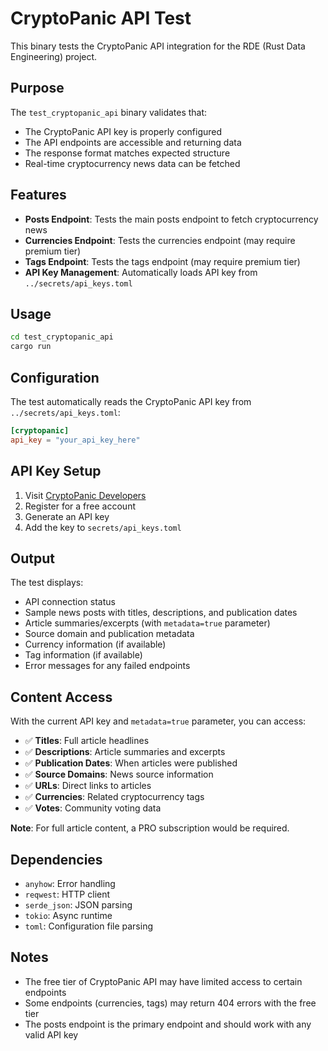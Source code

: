 # CryptoPanic API Test

This binary tests the CryptoPanic API integration for the RDE (Rust Data Engineering) project.

## Purpose

The `test_cryptopanic_api` binary validates that:

- The CryptoPanic API key is properly configured
- The API endpoints are accessible and returning data
- The response format matches expected structure
- Real-time cryptocurrency news data can be fetched

## Features

- **Posts Endpoint**: Tests the main posts endpoint to fetch cryptocurrency news
- **Currencies Endpoint**: Tests the currencies endpoint (may require premium tier)
- **Tags Endpoint**: Tests the tags endpoint (may require premium tier)
- **API Key Management**: Automatically loads API key from `../secrets/api_keys.toml`

## Usage

```bash
cd test_cryptopanic_api
cargo run
```

## Configuration

The test automatically reads the CryptoPanic API key from `../secrets/api_keys.toml`:

```toml
[cryptopanic]
api_key = "your_api_key_here"
```

## API Key Setup

1. Visit [CryptoPanic Developers](https://cryptopanic.com/developers/api/)
2. Register for a free account
3. Generate an API key
4. Add the key to `secrets/api_keys.toml`

## Output

The test displays:

- API connection status
- Sample news posts with titles, descriptions, and publication dates
- Article summaries/excerpts (with `metadata=true` parameter)
- Source domain and publication metadata
- Currency information (if available)
- Tag information (if available)
- Error messages for any failed endpoints

## Content Access

With the current API key and `metadata=true` parameter, you can access:

- ✅ **Titles**: Full article headlines
- ✅ **Descriptions**: Article summaries and excerpts
- ✅ **Publication Dates**: When articles were published
- ✅ **Source Domains**: News source information
- ✅ **URLs**: Direct links to articles
- ✅ **Currencies**: Related cryptocurrency tags
- ✅ **Votes**: Community voting data

**Note**: For full article content, a PRO subscription would be required.

## Dependencies

- `anyhow`: Error handling
- `reqwest`: HTTP client
- `serde_json`: JSON parsing
- `tokio`: Async runtime
- `toml`: Configuration file parsing

## Notes

- The free tier of CryptoPanic API may have limited access to certain endpoints
- Some endpoints (currencies, tags) may return 404 errors with the free tier
- The posts endpoint is the primary endpoint and should work with any valid API key
